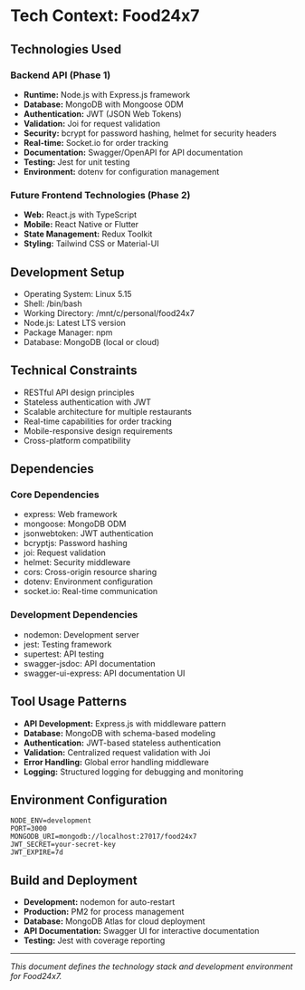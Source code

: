 # Tech Context: Food24x7

## Technologies Used
### Backend API (Phase 1)
- **Runtime:** Node.js with Express.js framework
- **Database:** MongoDB with Mongoose ODM
- **Authentication:** JWT (JSON Web Tokens)
- **Validation:** Joi for request validation
- **Security:** bcrypt for password hashing, helmet for security headers
- **Real-time:** Socket.io for order tracking
- **Documentation:** Swagger/OpenAPI for API documentation
- **Testing:** Jest for unit testing
- **Environment:** dotenv for configuration management

### Future Frontend Technologies (Phase 2)
- **Web:** React.js with TypeScript
- **Mobile:** React Native or Flutter
- **State Management:** Redux Toolkit
- **Styling:** Tailwind CSS or Material-UI

## Development Setup
- Operating System: Linux 5.15
- Shell: /bin/bash
- Working Directory: /mnt/c/personal/food24x7
- Node.js: Latest LTS version
- Package Manager: npm
- Database: MongoDB (local or cloud)

## Technical Constraints
- RESTful API design principles
- Stateless authentication with JWT
- Scalable architecture for multiple restaurants
- Real-time capabilities for order tracking
- Mobile-responsive design requirements
- Cross-platform compatibility

## Dependencies
### Core Dependencies
- express: Web framework
- mongoose: MongoDB ODM
- jsonwebtoken: JWT authentication
- bcryptjs: Password hashing
- joi: Request validation
- helmet: Security middleware
- cors: Cross-origin resource sharing
- dotenv: Environment configuration
- socket.io: Real-time communication

### Development Dependencies
- nodemon: Development server
- jest: Testing framework
- supertest: API testing
- swagger-jsdoc: API documentation
- swagger-ui-express: API documentation UI

## Tool Usage Patterns
- **API Development:** Express.js with middleware pattern
- **Database:** MongoDB with schema-based modeling
- **Authentication:** JWT-based stateless authentication
- **Validation:** Centralized request validation with Joi
- **Error Handling:** Global error handling middleware
- **Logging:** Structured logging for debugging and monitoring

## Environment Configuration
```
NODE_ENV=development
PORT=3000
MONGODB_URI=mongodb://localhost:27017/food24x7
JWT_SECRET=your-secret-key
JWT_EXPIRE=7d
```

## Build and Deployment
- **Development:** nodemon for auto-restart
- **Production:** PM2 for process management
- **Database:** MongoDB Atlas for cloud deployment
- **API Documentation:** Swagger UI for interactive documentation
- **Testing:** Jest with coverage reporting

---
*This document defines the technology stack and development environment for Food24x7.*
